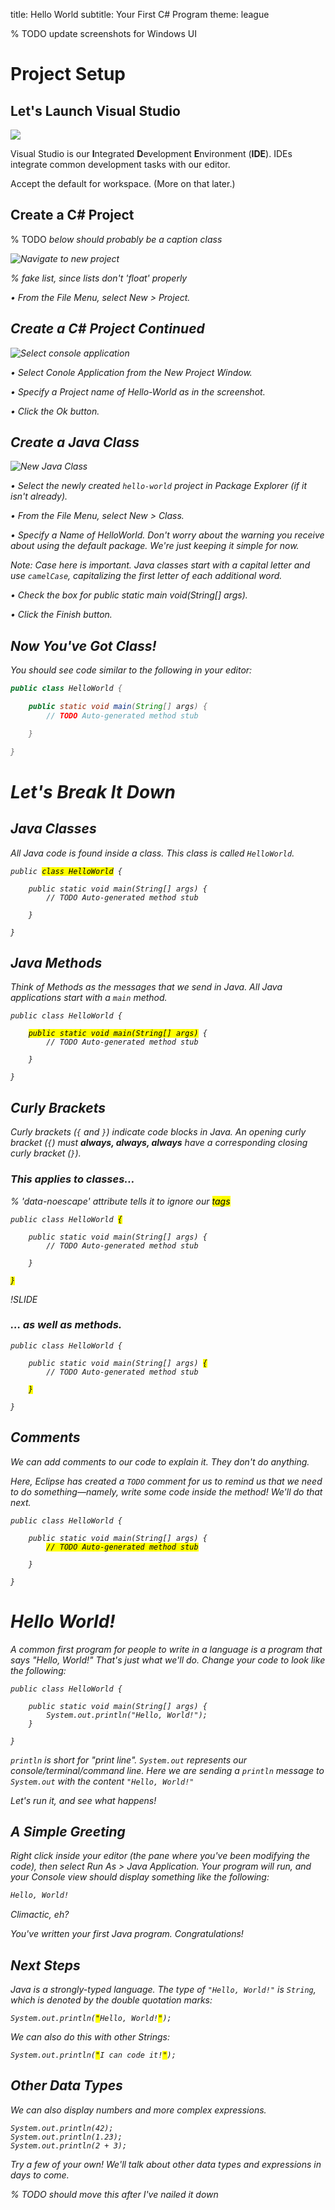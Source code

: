 title: Hello World
subtitle: Your First C# Program
theme: league

% TODO update screenshots for Windows UI

# Project Setup

## Let's Launch Visual Studio

<div float="right"><img src="./resources/visualstudio426x100.png" class="logo" /></div>

Visual Studio is our **I**ntegrated **D**evelopment **E**nvironment (**IDE**). IDEs integrate common development tasks with our editor.

Accept the default for workspace. (More on that later.)

## Create a C# Project

% TODO <em> below should probably be a caption class

<div class="sidebar">
	<img alt="Navigate to new project" src="./resources/Hello1.png" />
</div>

% fake list, since lists don't 'float' properly

• From the *File* Menu, select *New > Project*.

## Create a C# Project Continued

<div class="sidebar">
	<img alt="Select console application" src="./resources/Hello1.png" />
</div>

• Select *Conole Application* from the *New Project* Window.

• Specify a *Project name* of *Hello-World* as in the screenshot.

• Click the *Ok* button.

## Create a Java Class

<div class="sidebar">
	<img alt="New Java Class" src="./resources/new-java-class.png" />
</div>

• Select the newly created `hello-world` project in *Package Explorer* (if it isn't already).

• From the *File* Menu, select *New > Class*.

• Specify a *Name* of *HelloWorld*. Don't worry about the warning you receive about using the default package. We're just keeping it simple for now. 

*Note: Case here is important. Java classes start with a capital letter and use `camelCase`, capitalizing the first letter of each additional word.*

• Check the box for *public static main void(String[] args)*.

• Click the *Finish* button.

## Now You've Got Class!

You should see code similar to the following in your editor:

```java
public class HelloWorld {

	public static void main(String[] args) {
		// TODO Auto-generated method stub

	}

}
```

# Let's Break It Down

## Java Classes

All Java code is found inside a *class*. This class is called `HelloWorld`.

<pre><code class="language-java" data-noescape>public <mark>class HelloWorld</mark> {

	public static void main(String[] args) {
		// TODO Auto-generated method stub

	}

}
</code></pre>

## Java Methods

Think of *Methods* as the messages that we send in Java. All Java applications start with a `main` method.


<pre><code class="language-java" data-noescape>public class HelloWorld {

	<mark>public static void main(String[] args)</mark> {
		// TODO Auto-generated method stub

	}

}
</code></pre>

## Curly Brackets

Curly brackets (`{` and `}`) indicate code blocks in Java. An opening curly bracket (`{`) must **always, always, always** have a corresponding closing curly bracket (`}`).

### This applies to classes…

% 'data-noescape' attribute tells it to ignore our <mark> tags

<pre><code class="language-java" data-noescape>public class HelloWorld <mark>{</mark>

	public static void main(String[] args) {
		// TODO Auto-generated method stub

	}

<mark>}</mark>
</code></pre>

!SLIDE

### … as well as methods.

<pre><code class="language-java" data-noescape>public class HelloWorld {

	public static void main(String[] args) <mark>{</mark>
		// TODO Auto-generated method stub

	<mark>}</mark>

}
</code></pre>

## Comments

We can add comments to our code to explain it. They don't *do* anything.

Here, Eclipse has created a `TODO` comment for us to remind us that we need to do something—namely, write some code inside the method! We'll do that next.

<pre><code class="language-java" data-noescape>public class HelloWorld {

	public static void main(String[] args) {
		<mark>// TODO Auto-generated method stub</mark>

	}

}
</code></pre>

# Hello World!

A common first program for people to write in a language is a program that says "Hello, World!" That's just what we'll do. Change your code to look like the following:

<pre><code class="language-java" data-noescape>public class HelloWorld {

	public static void main(String[] args) {
		System.out.println("Hello, World!");
	}

}
</code></pre>

`println` is short for "print line". `System.out` represents our console/terminal/command line. Here we are sending a `println` message to `System.out` with the content `"Hello, World!"`

Let's run it, and see what happens!

## A Simple Greeting

Right click inside your editor (the pane where you've been modifying the code), then select *Run As > Java Application*. Your program will run, and your *Console* *view* should display something like the following:

```bash
Hello, World!
```
Climactic, eh?

You've written your first Java program. Congratulations!

## Next Steps

Java is a *strongly-typed* language. The type of `"Hello, World!"` is `String`, which is denoted by the double quotation marks:

<pre><code class="language-java" data-noescape>System.out.println(<mark>"</mark>Hello, World!<mark>"</mark>);</code></pre>

We can also do this with other Strings:

<pre><code class="language-java" data-noescape>System.out.println(<mark>"</mark>I can code it!<mark>"</mark>);</code></pre>

## Other Data Types

We can also display numbers and more complex expressions.

<pre><code class="language-java" data-noescape>System.out.println(42);
System.out.println(1.23);
System.out.println(2 + 3);</code></pre>

Try a few of your own! We'll talk about other data types and expressions in days to come.


% TODO should move this after I've nailed it down

<style type="text/css">
.reveal section img.logo {
	border: none;
	background-color: rgba(255, 255, 255, 0.25);
	padding: 1rem;
}
.reveal ol, .reveal dl, .reveal ul {
	margin: 0 0 1rem 2rem;
}
</style>
